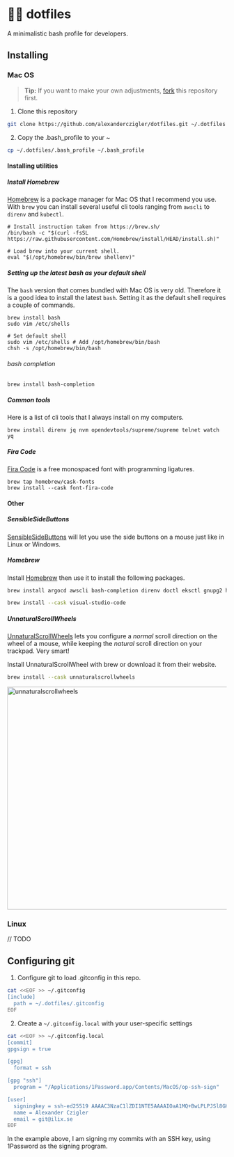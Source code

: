 # 🧑‍💻 dotfiles

A minimalistic bash profile for developers.

## Installing

### Mac OS

> **Tip:** If you want to make your own adjustments, [fork](https://github.com/alexanderczigler/dotfiles/fork) this repository first.

1. Clone this repository

```bash
git clone https://github.com/alexanderczigler/dotfiles.git ~/.dotfiles
```

2. Copy the .bash_profile to your ~

```bash
cp ~/.dotfiles/.bash_profile ~/.bash_profile
```

#### Installing utilities

##### Install Homebrew

[Homebrew](https://brew.sh/) is a package manager for Mac OS that I recommend you use. With `brew` you can install several useful cli tools ranging from `awscli` to `direnv` and `kubectl`.

```shell
# Install instruction taken from https://brew.sh/
/bin/bash -c "$(curl -fsSL https://raw.githubusercontent.com/Homebrew/install/HEAD/install.sh)"

# Load brew into your current shell.
eval "$(/opt/homebrew/bin/brew shellenv)"
```

##### Setting up the latest bash as your default shell

The `bash` version that comes bundled with Mac OS is very old. Therefore it is a good idea to install the latest `bash`. Setting it as the default shell requires a couple of commands.

```shell
brew install bash
sudo vim /etc/shells

# Set default shell
sudo vim /etc/shells # Add /opt/homebrew/bin/bash
chsh -s /opt/homebrew/bin/bash
```

###### bash completion

```shell
brew install bash-completion
```

##### Common tools

Here is a list of cli tools that I always install on my computers.

```shell
brew install direnv jq nvm opendevtools/supreme/supreme telnet watch yq
```

##### Fira Code

[Fira Code](https://github.com/tonsky/FiraCode) is a free monospaced font with programming ligatures.

```shell
brew tap homebrew/cask-fonts
brew install --cask font-fira-code
```

#### Other

##### SensibleSideButtons

[SensibleSideButtons](https://sensible-side-buttons.archagon.net) will let you use the side buttons on a mouse just like in Linux or Windows.

##### Homebrew

Install [Homebrew](https://brew.sh/) then use it to install the following packages.

```bash
brew install argocd awscli bash-completion direnv doctl eksctl gnupg2 helm jq kubectl kubectx nvm opendevtools/supreme/supreme pinentry-mac skaffold telnet terraform watch

brew install --cask visual-studio-code
```

##### UnnaturalScrollWheels

[UnnaturalScrollWheels](https://github.com/ther0n/UnnaturalScrollWheels) lets you configure a _normal_ scroll direction on the wheel of a mouse, while keeping the _natural_ scroll direction on your trackpad. Very smart!

Install UnnaturalScrollWheel with brew or download it from their website.

```bash
brew install --cask unnaturalscrollwheels
```

<img width="512" alt="unnaturalscrollwheels" src="https://user-images.githubusercontent.com/3116043/209099151-0f41150e-084b-461b-aa7e-fc43004d9acf.png">

### Linux

// TODO

## Configuring git

1. Configure git to load .gitconfig in this repo.

```bash
cat <<EOF >> ~/.gitconfig
[include]
  path = ~/.dotfiles/.gitconfig
EOF
```

2. Create a `~/.gitconfig.local` with your user-specific settings

```bash
cat <<EOF >> ~/.gitconfig.local
[commit]
gpgsign = true

[gpg]
  format = ssh

[gpg "ssh"]
  program = "/Applications/1Password.app/Contents/MacOS/op-ssh-sign"

[user]
  signingkey = ssh-ed25519 AAAAC3NzaC1lZDI1NTE5AAAAIOaA1MQ+BwLPLPJSl8GHQ510Odd+/n8Pdd0eSpdSAZwJ
  name = Alexander Czigler
  email = git@ilix.se
EOF
```

In the example above, I am signing my commits with an SSH key, using 1Password as the signing program.
